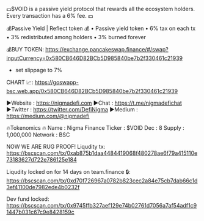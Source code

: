 💵$VOID is a passive yield protocol that rewards all the ecosystem holders. Every transaction has a 6% fee. 💵

💰Passive Yield | Reflect token 💰
 • Passive yield token
 • 6% tax on each tx
 • 3% redistributed among holders
 • 3% burned forever

💰BUY TOKEN:  https://exchange.pancakeswap.finance/#/swap?inputCurrency=0x580CB646D82BCb5D985840be7b2f330461c21939
* set slippage to 7%

CHART 📈: 
https://goswapp-bsc.web.app/0x580CB646D82BCb5D985840be7b2f330461c21939


▶️Website : https://nigmadefi.com
▶️Chat : https://t.me/nigmadefichat
▶️Twitter : https://twitter.com/DefiNigma
▶️Medium : https://medium.com/@nigmadefi

🔥Tokenomics 🔥
Name : Nigma Finance 
Ticker : $VOID
Dec : 8
Supply : 1,000,000
Network : BSC

NOW WE ARE RUG PROOF!
Liqudity tx:
https://bscscan.com/tx/0xab875b1daa4484419068f480278ae6f79a415110e73183627d722e786125e184

Liqudity locked on for 14 days on team.finance 🔒: 
https://bscscan.com/tx/0xd70f726967a0782b823cec2a84e75cb7dab66c1d3ef41100de7982ede4b0232f

Dev fund locked: 
https://bscscan.com/tx/0x9745ffb327aef129e74b02761d7056a7af54adf1c91447b031c67c9e8428159c

